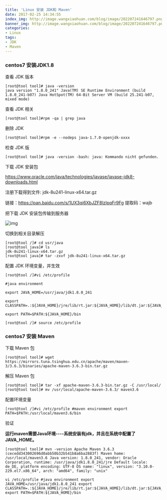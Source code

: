 ```yaml
---
title: 'Linux 安装 JDK和 Maven'
date: 2017-02-25 14:34:55
index_img: http://image.wangxiaohuan.com/blog/image/202207241646797.png
banner_img: http://image.wangxiaohuan.com/blog/image/202207241646797.png
categories:
- Linux
tags:
- JDK
- Maven
---
```


### centos7 安装JDK1.8

查看 JDK 版本

```
[root@tool tool]# java -version 
java version "1.8.0_241" Java(TM) SE Runtime Environment (build 1.8.0_241-b07) Java HotSpot(TM) 64-Bit Server VM (build 25.241-b07, mixed mode)
```

查看 JDK 相关

```
[root@tool tool]#rpm -qa | grep java
```

删除 JDK

```
[root@tool tool]#rpm -e --nodeps java-1.7.0-openjdk-xxxx
```

检查 JDK 版

```
[root@tool tool]# java -version -bash: java: Kommando nicht gefunden.
```

下载 JDK 安装包

https://www.oracle.com/java/technologies/javase/javase-jdk8-downloads.html

注册下载得到文件: jdk-8u241-linux-x64.tar.gz

链接：https://pan.baidu.com/s/1UX3qi6XbJZF8lzlpqFr9Fg
提取码：wajb

把下载 JDK 安装包传输到服务器

![img](http://image.wangxiaohuan.com/blog/image/20210514142656.png)

切换到相关目录解压

```
[root@tool /]# cd usr/java
[root@tool java]# ls
jdk-8u241-linux-x64.tar.gz
[root@tool java]# tar -zxvf jdk-8u241-linux-x64.tar.gz
```

配置 JDK 环境变量，并生效

```
[root@tool /]#vi /etc/profile

#java environment

export JAVA_HOME=/usr/java/jdk1.8.0_241

export CLASSPATH=.:${JAVA_HOME}/jre/lib/rt.jar:${JAVA_HOME}/lib/dt.jar:${JAVA_HOME}/lib/tools.jar

export PATH=$PATH:${JAVA_HOME}/bin

[root@tool /]# source /etc/profile
```



### centos7 安装 Maven

下载 Maven 包

```
[root@tool tool]# wget https://mirrors.tuna.tsinghua.edu.cn/apache/maven/maven-3/3.6.3/binaries/apache-maven-3.6.3-bin.tar.gz
```

解压 Maven 包

```
[root@tool tool]# tar -xf apache-maven-3.6.3-bin.tar.gz -C /usr/local/
[root@tool tool]# mv /usr/local/apache-maven-3.6.3/ maven3.6
```

配置环境变量

```
[root@tool /]#vi /etc/profile #maven environment export PATH=$PATH:/usr/local/maven3.6/bin
```

验证

**运行maven需要Java环境----系统安装有jdk，并且在系统中配置了JAVA_HOME。**

```
[root@tool tool]# mvn -version Apache Maven 3.6.3 (cecedd343002696d0abb50b32b541b8a6ba2883f) Maven home: /usr/local/maven3.6 Java version: 1.8.0_241, vendor: Oracle Corporation, runtime: /usr/java/jdk1.8.0_241/jre Default locale: de_DE, platform encoding: UTF-8 OS name: "linux", version: "3.10.0-229.el7.x86_64", arch: "amd64", family: "unix"
```

```
vi /etc/profile #java environment export JAVA_HOME=/usr/java/jdk1.8.0_241 export CLASSPATH=.:${JAVA_HOME}/jre/lib/rt.jar:${JAVA_HOME}/lib/dt.jar:${JAVA_HOME}/lib/tools.jar export PATH=$PATH:${JAVA_HOME}/bin
```